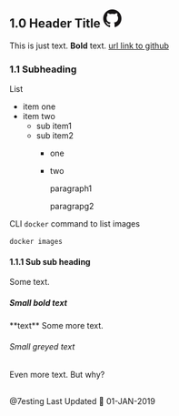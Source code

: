 
## 1.0 Header Title [<img src="94C4405D-5EF8-4792-A704-F7EA7EDC851A.png" title="github">](https://github.com)

This is just text.  **Bold** text. [url link to github](https://github.com)

### 1.1 Subheading

List
* item one
* item two
  - sub item1
  - sub item2
    * one
    * two
    
      paragraph1
      
      paragrapg2


CLI `docker` command to list images
```
docker images
```
#### 1.1.1 Sub sub heading

Some text.

##### Small bold text
\*\*text\*\*
Some more text.

###### Small greyed text

Even more text.  But why?
##
@7esting
Last Updated :calendar: 01-JAN-2019
